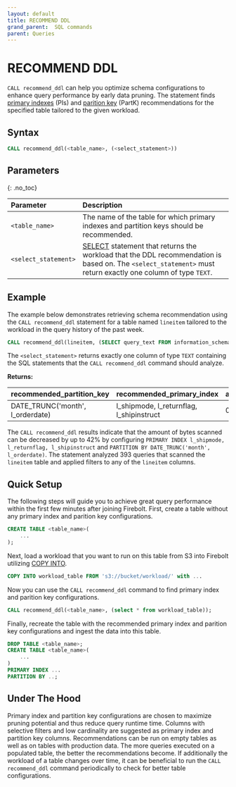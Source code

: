 ```yaml
---
layout: default
title: RECOMMEND DDL
grand_parent:  SQL commands
parent: Queries
---
```


# RECOMMEND DDL
`CALL recommend_ddl` can help you optimize schema configurations to enhance query performance by early data pruning. The statement finds [primary indexes](../../../Guides/working-with-indexes/using-primary-indexes.md) (PIs) and [parition key](../../../Overview/working-with-tables/working-with-partitions.md) (PartK) recommendations for the specified table tailored to the given workload.

## Syntax

```sql
CALL recommend_ddl(<table_name>, (<select_statement>))
```

## Parameters
{: .no_toc}

| Parameter              | Description |
| :--------------------- | :---------- |
| `<table_name>`  | The name of the table for which primary indexes and partition keys should be recommended. |
| `<select_statement>`    | [SELECT](./select.md) statement that returns the workload that the DDL recommendation is based on. The `<select_statement>` must return exactly one column of type `TEXT`. |

## Example
The example below demonstrates retrieving schema recommendation using the `CALL recommend_ddl` statement for a table named `lineitem` tailored to the workload in the query history of the past week.

```sql
CALL recommend_ddl(lineitem, (SELECT query_text FROM information_schema.engine_query_history WHERE start_time > NOW() - INTERVAL '1 week'))
```
The `<select_statement>` returns exactly one column of type `TEXT` containing the SQL statements that the `CALL recommend_ddl` command should analyze.

**Returns:**

| recommended_partition_key | recommended_primary_index | average_pruning_improvement | analyzed_queries |
| :--- | :--- | :--- | :--- |
| DATE_TRUNC('month', l_orderdate) | l_shipmode, l_returnflag, l_shipinstruct | 0.42 | 393 |

The `CALL recommend_ddl` results indicate that the amount of bytes scanned can be decreased by up to 42% by configuring `PRIMARY INDEX l_shipmode, l_returnflag, l_shipinstruct` and `PARTITION BY DATE_TRUNC('month', l_orderdate)`.
The statement analyzed 393 queries that scanned the `lineitem` table and applied filters to any of the `lineitem` columns.

## Quick Setup
The following steps will guide you to achieve great query performance within the first few minutes after joining Firebolt.
First, create a table without any primary index and parition key configurations.

```sql
CREATE TABLE <table_name>(
    ...
);
```

Next, load a workload that you want to run on this table from S3 into Firebolt utilizing [COPY INTO]().

```sql
COPY INTO workload_table FROM 's3://bucket/workload/' with ... 
```

Now you can use the `CALL recommend_ddl` command to find primary index and parition key configurations.

```sql
CALL recommend_ddl(<table_name>, (select * from workload_table));
```

Finally, recreate the table with the recommended primary index and parition key configurations and ingest the data into this table.

```sql
DROP TABLE <table_name>;
CREATE TABLE <table_name>(
    ...
)
PRIMARY INDEX ...
PARTITION BY ..;
```

## Under The Hood

Primary index and partition key configurations are chosen to maximize pruning potential and thus reduce query runtime time. Columns with selective filters and low cardinality are suggested as primary index and partition key columns. Recommendations can be run on empty tables as well as on tables with production data. The more queries executed on a populated table, the better the recommendations become. If additionally the workload of a table changes over time, it can be beneficial to run the `CALL recommend_ddl` command periodically to check for better table configurations.
